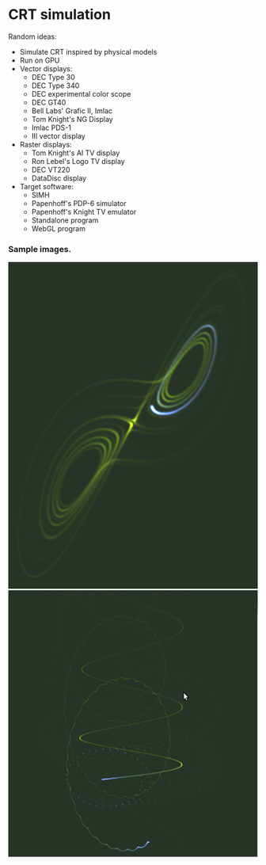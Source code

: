 # CRT simulation

Random ideas:

- Simulate CRT inspired by physical models
- Run on GPU
- Vector displays:
  - DEC Type 30
  - DEC Type 340
  - DEC experimental color scope
  - DEC GT40
  - Bell Labs' Grafic II, Imlac
  - Tom Knight's NG Display
  - Imlac PDS-1
  - III vector display
- Raster displays:
  - Tom Knight's AI TV display
  - Ron Lebel's Logo TV display
  - DEC VT220
  - DataDisc display
- Target software:
  - SIMH
  - Papenhoff's PDP-6 simulator
  - Papenhoff's Knight TV emulator
  - Standalone program
  - WebGL program

### Sample images.
![](lorenz.png)
![](minskytron.png)
